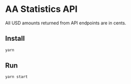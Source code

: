 # AA Statistics API

All USD amounts returned from API endpoints are in cents.

## Install
```sh
yarn
```

## Run
```sh
yarn start
````